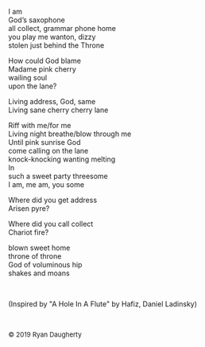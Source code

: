 I am  
God’s saxophone  
all collect, grammar phone home   
you play me wanton, dizzy   
stolen just behind the Throne  
  
How could God blame  
Madame pink cherry  
wailing soul  
upon the lane?   
  
Living address, God, same   
Living sane cherry cherry lane  
  
Riff with me/for me  
Living night breathe/blow through me   
Until pink sunrise God   
come calling on the lane  
knock-knocking wanting melting   
In  
such a sweet party threesome  
I am, me am, you some  
  
Where did you get address   
Arisen pyre?   
  
Where did you call collect  
Chariot fire?   
  
blown sweet home  
throne of throne  
God of voluminous hip  
shakes and moans  
    
<br>  
    
(Inspired by "A Hole In A Flute" by Hafiz, Daniel Ladinsky) 

<br> 

<font size=2>© 2019 Ryan Daugherty</font> 